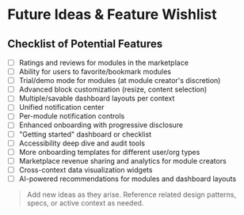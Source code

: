 <!--
Update Rules for futureIdeas.md
- Updated when new feature ideas or enhancements are proposed or prioritized.
- All changes should be dated and well-documented.
- Use cross-references to other memory bank files for related patterns or requirements.
- Archive outdated sections rather than deleting.
- Add a table of contents if file exceeds 200 lines.
- Summarize changes at the top if the update is significant.
-->

# Future Ideas & Feature Wishlist

## Checklist of Potential Features

- [ ] Ratings and reviews for modules in the marketplace
- [ ] Ability for users to favorite/bookmark modules
- [ ] Trial/demo mode for modules (at module creator's discretion)
- [ ] Advanced block customization (resize, content selection)
- [ ] Multiple/savable dashboard layouts per context
- [ ] Unified notification center
- [ ] Per-module notification controls
- [ ] Enhanced onboarding with progressive disclosure
- [ ] "Getting started" dashboard or checklist
- [ ] Accessibility deep dive and audit tools
- [ ] More onboarding templates for different user/org types
- [ ] Marketplace revenue sharing and analytics for module creators
- [ ] Cross-context data visualization widgets
- [ ] AI-powered recommendations for modules and dashboard layouts

> Add new ideas as they arise. Reference related design patterns, specs, or active context as needed. 